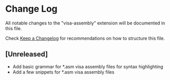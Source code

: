 # Change Log

All notable changes to the "visa-assembly" extension will be documented in this file.

Check [Keep a Changelog](http://keepachangelog.com/) for recommendations on how to structure this file.

## [Unreleased]

- Add basic grammar for *.asm visa assembly files for syntax highlighting
- Add a few snippets for *.asm visa assembly files
